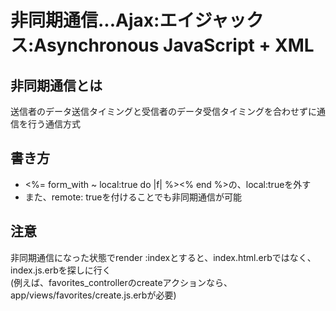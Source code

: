 # 非同期通信...Ajax:エイジャックス:Asynchronous JavaScript + XML

## 非同期通信とは
送信者のデータ送信タイミングと受信者のデータ受信タイミングを合わせずに通信を行う通信方式<br>

## 書き方
- <%= form_with ~ local:true do |f| %><% end %>の、local:trueを外す
-  また、remote: trueを付けることでも非同期通信が可能<br>

## 注意
非同期通信になった状態でrender :indexとすると、index.html.erbではなく、index.js.erbを探しに行く<br>
(例えば、favorites_controllerのcreateアクションなら、app/views/favorites/create.js.erbが必要)<br>
